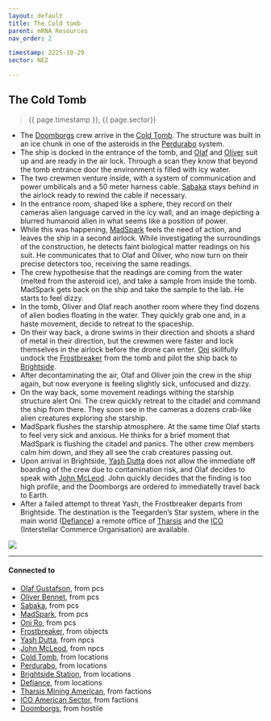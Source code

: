 ```yaml
---
layout: default
title: The Cold tomb
parent: mRNA Resources
nav_order: 2

timestamp: 2225-10-29
sector: NEZ

---
```

## The Cold Tomb

> {{ page.timestamp }}, {{ page.sector}}

- The [Doomborgs](../Doomborgs.md) crew arrive in the [Cold Tomb](../locations/ColdTomb.md). The structure was built in an ice chunk in one of the asteroids in the [Perdurabo](../locations/Perdurabo.md) system.
- The ship is docked in the entrance of the tomb, and [Olaf](../pcs/Olaf.md) and [Oliver](../pcs/Oliver.md) suit up and are ready in the air lock. Through a scan they know that beyond the tomb entrance door the environment is filled with icy water.
- The two crewmen venture inside, with a system of communication and power umbilicals and a 50 meter harness cable. [Sabaka](../pcs/Sabaka.md) stays behind in the airlock ready to rewind the cable if necessary.
- In the entrance room, shaped like a sphere, they record on their cameras alien language carved in the icy wall, and an image depicting a blurred humanoid alien in what seems like a position of power.
- While this was happening, [MadSpark](../pcs/MadSpark.md) feels the need of action, and leaves the ship in a second airlock. While investigating the surroundings of the construction, he detects faint biological matter readings on his suit. He communicates that to Olaf and Oliver, who now turn on their precise detectors too, receiving the same readings.
- The crew hypothesise that the readings are coming from the water (melted from the asteroid ice), and take a sample from inside the tomb. MadSpark gets back on the ship and take the sample to the lab. He starts to feel dizzy.
- In the tomb, Oliver and Olaf reach another room where they find dozens of alien bodies floating in the water. They quickly grab one and, in a haste movement, decide to retreat to the spaceship.
- On their way back, a drone swims in their direction and shoots a shard of metal in their direction, but the crewmen were faster and lock themselves in the airlock before the drone can enter. [Oni](../pcs/Oni.md) skillfully undock the [Frostbreaker](../objects/Frostbreaker.md) from the tomb and pilot the ship back to [Brightside](../locations/BrightsideStation.md).
- After decontaminating the air, Olaf and Oliver join the crew in the ship again, but now everyone is feeling slightly sick, unfocused and dizzy.
- On the way back, some movement readings withing the starship structure alert Oni. The crew quickly retreat to the citadel and command the ship from there. They soon see in the cameras a dozens crab-like alien creatures exploring she starship. 
- MadSpark flushes the starship atmosphere. At the same time Olaf starts to feel very sick and anxious. He thinks for a brief moment that MadSpark is flushing the citadel and panics. The other crew members calm him down, and they all see the crab creatures passing out.
- Upon arrival in Brightside, [Yash Dutta](../npcs/YashDutta.md) does not allow the immediate off boarding of the crew due to contamination risk, and Olaf decides to speak with [John McLeod](../npcs/JohnMcLeod.md). John quickly decides that the finding is too high profile, and the Doomborgs are ordered to immediatelly travel back to Earth.
- After a failed attempt to threat Yash, the Frostbreaker departs from Brightside. The destination is the Teegarden’s Star system, where in the main world ([Defiance](../locations/Defiance.md)) a remote office of [Tharsis](../factions/tharsisMining.md) and the [ICO](../factions/ico.md) (Interstellar Commerce Organisation) are available.

![](https://i.imgur.com/agivvC9.png)


---
#### Connected to

<!-- QueryToSerialize: LIST without ID "["+ title + "](https://terra-campaigns.github.io/"+ regexreplace(file.path, ".md", "") + ")" + ", from " + regexreplace(file.folder, "hostile/", "") FROM ([[]]) OR outgoing([[]]) SORT file.folder DESC -->
<!-- SerializedQuery: LIST without ID "["+ title + "](https://terra-campaigns.github.io/"+ regexreplace(file.path, ".md", "") + ")" + ", from " + regexreplace(file.folder, "hostile/", "") FROM ([[]]) OR outgoing([[]]) SORT file.folder DESC -->
- [Olaf Gustafson](https://terra-campaigns.github.io/hostile/pcs/Olaf), from pcs
- [Oliver Bennet](https://terra-campaigns.github.io/hostile/pcs/Oliver), from pcs
- [Sabaka](https://terra-campaigns.github.io/hostile/pcs/Sabaka), from pcs
- [MadSpark](https://terra-campaigns.github.io/hostile/pcs/MadSpark), from pcs
- [Oni Ro](https://terra-campaigns.github.io/hostile/pcs/Oni), from pcs
- [Frostbreaker](https://terra-campaigns.github.io/hostile/objects/Frostbreaker), from objects
- [Yash Dutta](https://terra-campaigns.github.io/hostile/npcs/YashDutta), from npcs
- [John McLeod](https://terra-campaigns.github.io/hostile/npcs/JohnMcLeod), from npcs
- [Cold Tomb](https://terra-campaigns.github.io/hostile/locations/ColdTomb), from locations
- [Perdurabo](https://terra-campaigns.github.io/hostile/locations/Perdurabo), from locations
- [Brightside Station](https://terra-campaigns.github.io/hostile/locations/BrightsideStation), from locations
- [Defiance](https://terra-campaigns.github.io/hostile/locations/Defiance), from locations
- [Tharsis Mining American](https://terra-campaigns.github.io/hostile/factions/tharsisMining), from factions
- [ICO American Sector](https://terra-campaigns.github.io/hostile/factions/ico), from factions
- [Doomborgs](https://terra-campaigns.github.io/hostile/Doomborgs), from hostile
<!-- SerializedQuery END -->
